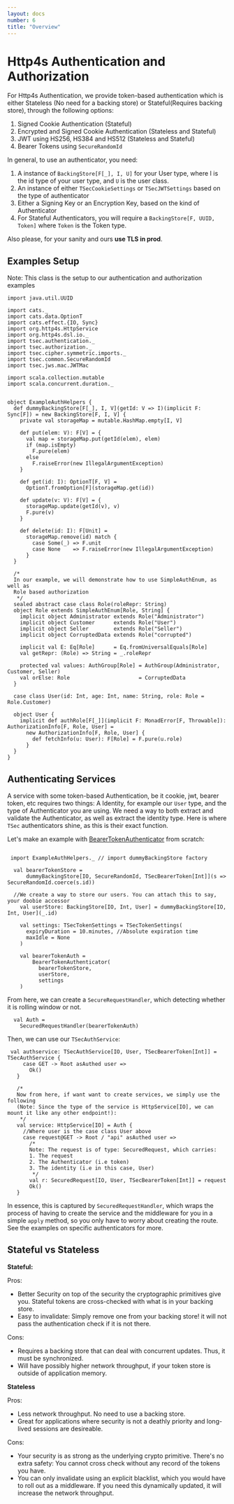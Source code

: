 ```yaml
---
layout: docs
number: 6
title: "Overview"
---
```


# Http4s Authentication and Authorization

For Http4s Authentication, we provide token-based authentication which is either 
Stateless (No need for a  backing store) or Stateful(Requires backing store), through the following options:

1. Signed Cookie Authentication (Stateful)
2. Encrypted and Signed Cookie Authentication (Stateless and Stateful)
3. JWT using HS256, HS384 and HS512 (Stateless and Stateful)
4. Bearer Tokens using `SecureRandomId`

In general, to use an authenticator, you need:

1. A instance of `BackingStore[F[_], I, U]` for your User type, where I is the id type of your user type, 
and `U` is the user class.
2. An instance of either `TSecCookieSettings` or `TSecJWTSettings` based on the type of authenticator
3. Either a Signing Key or an Encryption Key, based on the kind of Authenticator
4. For Stateful Authenticators, you will require a `BackingStore[F, UUID, Token]` where `Token` is the
Token type.

Also please, for your sanity and ours **use TLS in prod**.

## Examples Setup

Note: This class is the setup to our authentication and authorization examples


```tut:silent
import java.util.UUID

import cats._
import cats.data.OptionT
import cats.effect.{IO, Sync}
import org.http4s.HttpService
import org.http4s.dsl.io._
import tsec.authentication._
import tsec.authorization._
import tsec.cipher.symmetric.imports._
import tsec.common.SecureRandomId
import tsec.jws.mac.JWTMac

import scala.collection.mutable
import scala.concurrent.duration._


object ExampleAuthHelpers {
  def dummyBackingStore[F[_], I, V](getId: V => I)(implicit F: Sync[F]) = new BackingStore[F, I, V] {
    private val storageMap = mutable.HashMap.empty[I, V]

    def put(elem: V): F[V] = {
      val map = storageMap.put(getId(elem), elem)
      if (map.isEmpty)
        F.pure(elem)
      else
        F.raiseError(new IllegalArgumentException)
    }

    def get(id: I): OptionT[F, V] =
      OptionT.fromOption[F](storageMap.get(id))

    def update(v: V): F[V] = {
      storageMap.update(getId(v), v)
      F.pure(v)
    }

    def delete(id: I): F[Unit] =
      storageMap.remove(id) match {
        case Some(_) => F.unit
        case None    => F.raiseError(new IllegalArgumentException)
      }
  }

  /*
  In our example, we will demonstrate how to use SimpleAuthEnum, as well as
  Role based authorization
   */
  sealed abstract case class Role(roleRepr: String)
  object Role extends SimpleAuthEnum[Role, String] {
    implicit object Administrator extends Role("Administrator")
    implicit object Customer      extends Role("User")
    implicit object Seller        extends Role("Seller")
    implicit object CorruptedData extends Role("corrupted")

    implicit val E: Eq[Role]      = Eq.fromUniversalEquals[Role]
    val getRepr: (Role) => String = _.roleRepr

    protected val values: AuthGroup[Role] = AuthGroup(Administrator, Customer, Seller)
    val orElse: Role                      = CorruptedData
  }

  case class User(id: Int, age: Int, name: String, role: Role = Role.Customer)

  object User {
    implicit def authRole[F[_]](implicit F: MonadError[F, Throwable]): AuthorizationInfo[F, Role, User] =
      new AuthorizationInfo[F, Role, User] {
        def fetchInfo(u: User): F[Role] = F.pure(u.role)
      }
  }
}
```

## Authenticating Services

A service with some token-based Authentication, be it cookie, jwt, bearer token, etc
requires two things: A Identity, for example our `User` type, and the type of Authenticator you are using. We need a way to
both extract and validate the Authenticator, as well as extract the identity type. Here is where `TSec` authenticators 
shine, as this is their exact function.

Let's make an example with [BearerTokenAuthenticator](https://github.com/jmcardon/tsec/blob/master/examples/src/main/scala/http4sExamples/BearerTokenExample.scala) from scratch:

```tut:silent

 import ExampleAuthHelpers._ // import dummyBackingStore factory
 
  val bearerTokenStore =
      dummyBackingStore[IO, SecureRandomId, TSecBearerToken[Int]](s => SecureRandomId.coerce(s.id))

  //We create a way to store our users. You can attach this to say, your doobie accessor
    val userStore: BackingStore[IO, Int, User] = dummyBackingStore[IO, Int, User](_.id)
  
    val settings: TSecTokenSettings = TSecTokenSettings(
      expiryDuration = 10.minutes, //Absolute expiration time
      maxIdle = None
    )
    
    val bearerTokenAuth =
        BearerTokenAuthenticator(
          bearerTokenStore,
          userStore,
          settings
    )
```

From here, we can create a `SecureRequestHandler`, which detecting whether it is
rolling window or not.


```tut
  val Auth =
    SecuredRequestHandler(bearerTokenAuth)
```

Then, we can use our `TSecAuthService`:

```tut:silent
 val authservice: TSecAuthService[IO, User, TSecBearerToken[Int]] = TSecAuthService {
     case GET -> Root asAuthed user =>
       Ok()
   }
 
   /*
   Now from here, if want want to create services, we simply use the following
   (Note: Since the type of the service is HttpService[IO], we can mount it like any other endpoint!):
    */
   val service: HttpService[IO] = Auth {
     //Where user is the case class User above
     case request@GET -> Root / "api" asAuthed user =>
       /*
       Note: The request is of type: SecuredRequest, which carries:
       1. The request
       2. The Authenticator (i.e token)
       3. The identity (i.e in this case, User)
        */
       val r: SecuredRequest[IO, User, TSecBearerToken[Int]] = request
       Ok()
   }
```

In essence, this is captured by `SecuredRequestHandler`, which wraps the process of having to create the service
and the middleware for you in a simple `apply` method, so you only have to worry about creating the route. See the examples
on specific authenticators for more.

## Stateful vs Stateless

**Stateful:**

Pros:
* Better Security on top of the security the cryptographic primitives give you. Stateful tokens are cross-checked with 
what is in your backing store.
* Easy to invalidate: Simply remove one from your backing store! it will not pass the authentication check if it is not there.

Cons:
* Requires a backing store that can deal with concurrent updates. Thus, it must be synchronized.
* Will have possibly higher network throughput, if your token store is outside of application memory.

**Stateless**

Pros:
* Less network throughput. No need to use a backing store.
* Great for applications where security is not a deathly priority and long-lived sessions are desireable.

Cons:
* Your security is as strong as the underlying crypto primitive. There's no extra safety: You cannot cross check without
any record of the tokens you have.
* You can only invalidate using an explicit blacklist, which you would have to roll out as a middleware. If you need this
dynamically updated, it will increase the network throughput.
